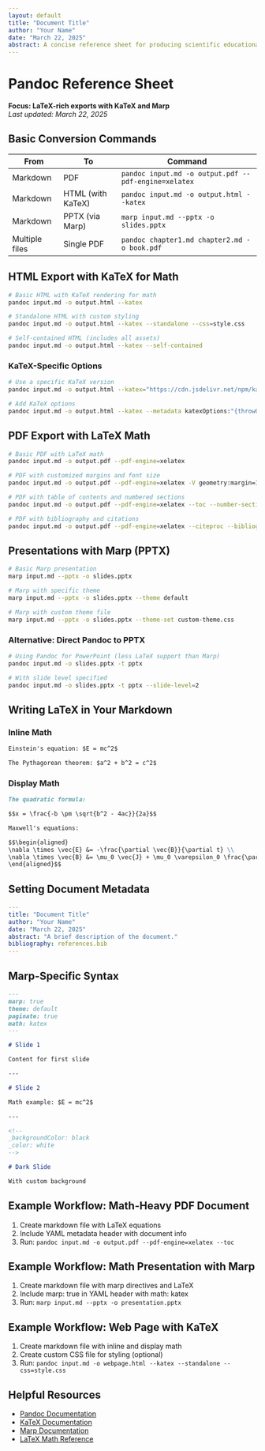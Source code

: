 ```yaml
---
layout: default
title: "Document Title"
author: "Your Name"
date: "March 22, 2025"
abstract: A concise reference sheet for producing scientific educational content using pandoc
---
```


# Pandoc Reference Sheet
**Focus: LaTeX-rich exports with KaTeX and Marp**  
*Last updated: March 22, 2025*

## Basic Conversion Commands

| From | To | Command |
|------|------|---------|
| Markdown | PDF | `pandoc input.md -o output.pdf --pdf-engine=xelatex` |
| Markdown | HTML (with KaTeX) | `pandoc input.md -o output.html --katex` |
| Markdown | PPTX (via Marp) | `marp input.md --pptx -o slides.pptx` |
| Multiple files | Single PDF | `pandoc chapter1.md chapter2.md -o book.pdf` |

## HTML Export with KaTeX for Math

```bash
# Basic HTML with KaTeX rendering for math
pandoc input.md -o output.html --katex

# Standalone HTML with custom styling
pandoc input.md -o output.html --katex --standalone --css=style.css

# Self-contained HTML (includes all assets)
pandoc input.md -o output.html --katex --self-contained
```

### KaTeX-Specific Options

```bash
# Use a specific KaTeX version
pandoc input.md -o output.html --katex="https://cdn.jsdelivr.net/npm/katex@0.16.8/dist/"

# Add KaTeX options
pandoc input.md -o output.html --katex --metadata katexOptions:"{throwOnError: false}"
```

## PDF Export with LaTeX Math

```bash
# Basic PDF with LaTeX math
pandoc input.md -o output.pdf --pdf-engine=xelatex

# PDF with customized margins and font size
pandoc input.md -o output.pdf --pdf-engine=xelatex -V geometry:margin=1in -V fontsize=12pt

# PDF with table of contents and numbered sections
pandoc input.md -o output.pdf --pdf-engine=xelatex --toc --number-sections

# PDF with bibliography and citations
pandoc input.md -o output.pdf --pdf-engine=xelatex --citeproc --bibliography=sources.bib
```

## Presentations with Marp (PPTX)

```bash
# Basic Marp presentation
marp input.md --pptx -o slides.pptx

# Marp with specific theme
marp input.md --pptx -o slides.pptx --theme default

# Marp with custom theme file
marp input.md --pptx -o slides.pptx --theme-set custom-theme.css
```

### Alternative: Direct Pandoc to PPTX

```bash
# Using Pandoc for PowerPoint (less LaTeX support than Marp)
pandoc input.md -o slides.pptx -t pptx

# With slide level specified
pandoc input.md -o slides.pptx -t pptx --slide-level=2
```

## Writing LaTeX in Your Markdown

### Inline Math

```markdown
Einstein's equation: $E = mc^2$

The Pythagorean theorem: $a^2 + b^2 = c^2$
```

### Display Math

```markdown
The quadratic formula:

$$x = \frac{-b \pm \sqrt{b^2 - 4ac}}{2a}$$

Maxwell's equations:

$$\begin{aligned}
\nabla \times \vec{E} &= -\frac{\partial \vec{B}}{\partial t} \\
\nabla \times \vec{B} &= \mu_0 \vec{J} + \mu_0 \varepsilon_0 \frac{\partial \vec{E}}{\partial t}
\end{aligned}$$
```

## Setting Document Metadata

```yaml
---
title: "Document Title"
author: "Your Name"
date: "March 22, 2025"
abstract: "A brief description of the document."
bibliography: references.bib
---
```

## Marp-Specific Syntax

```markdown
---
marp: true
theme: default
paginate: true
math: katex
---

# Slide 1

Content for first slide

---

# Slide 2

Math example: $E = mc^2$

---

<!-- 
_backgroundColor: black
_color: white
-->

# Dark Slide

With custom background
```

## Example Workflow: Math-Heavy PDF Document

1. Create markdown file with LaTeX equations
2. Include YAML metadata header with document info
3. Run: `pandoc input.md -o output.pdf --pdf-engine=xelatex --toc`

## Example Workflow: Math Presentation with Marp

1. Create markdown file with marp directives and LaTeX
2. Include marp: true in YAML header with math: katex
3. Run: `marp input.md --pptx -o presentation.pptx`

## Example Workflow: Web Page with KaTeX

1. Create markdown file with inline and display math
2. Create custom CSS file for styling (optional)
3. Run: `pandoc input.md -o webpage.html --katex --standalone --css=style.css`

## Helpful Resources

- [Pandoc Documentation](https://pandoc.org/MANUAL.html)
- [KaTeX Documentation](https://katex.org/docs/supported.html)
- [Marp Documentation](https://marp.app/)
- [LaTeX Math Reference](https://en.wikibooks.org/wiki/LaTeX/Mathematics)